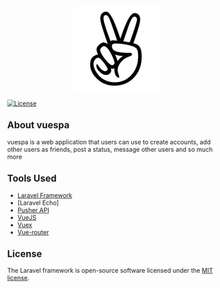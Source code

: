 <p align="center"><img src="public/images/user-male.png" width="200"></p>

<a href="https://github.com/jonaspaq/vuespa"><img src="https://img.shields.io/badge/license-MIT-green" alt="License"></a>

## About vuespa

vuespa is a web application that users can use to create accounts, add other users as friends, post a status, message other users and so much more

## Tools Used

- [Laravel Framework](https://laravel.com)
- [Laravel Echo]
- [Pusher API](https://pusher.com/)
- [VueJS](vuejs.org)
- [Vuex](http://vuex.vuejs.org/)
- [Vue-router](https://router.vuejs.org/)


## License

The Laravel framework is open-source software licensed under the [MIT license](https://opensource.org/licenses/MIT).


